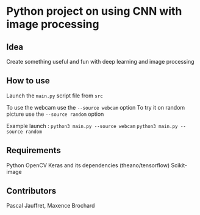 Python project on using CNN with image processing
============



## Idea
Create something useful and fun with deep learning and image processing

## How to use
Launch the `main.py` script file from `src`

To use the webcam use the `--source webcam` option
To try it on random picture use the `--source random` option

Example launch :
`python3 main.py --source webcam`
`python3 main.py --source random`


## Requirements
Python
OpenCV
Keras and its dependencies (theano/tensorflow)
Scikit-image

## Contributors 
Pascal Jauffret, Maxence Brochard

